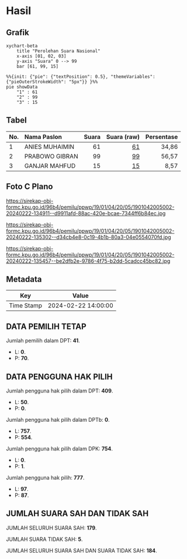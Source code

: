 # Hasil

## Grafik

```mermaid
xychart-beta
    title "Perolehan Suara Nasional"
    x-axis [01, 02, 03]
    y-axis "Suara" 0 --> 99
    bar [61, 99, 15]
```

```mermaid
%%{init: {"pie": {"textPosition": 0.5}, "themeVariables": {"pieOuterStrokeWidth": "5px"}} }%%
pie showData
    "1" : 61
    "2" : 99
    "3" : 15
```

## Tabel

| No. | Nama Paslon    | Suara | Suara (raw) | Persentase |
|:--- |:-------------- | -----:| -----------:| ----------:|
| 1   | ANIES MUHAIMIN | 61    | [61][p-1]   | 34,86      |
| 2   | PRABOWO GIBRAN | 99    | [99][p-2]   | 56,57      |
| 3   | GANJAR MAHFUD  | 15    | [15][p-3]   | 8,57       |


[p-1]: https://github.com/gigit-pemilu/pemilu-2024/blob/main/pilpres/hitung-suara/sub/19-kepulauan-bangka-belitung/sub/01-bangka/sub/04-mendo-barat/sub/2005-paya-benua/sub/002-tps/sub/paslon-1.txt
[p-2]: https://github.com/gigit-pemilu/pemilu-2024/blob/main/pilpres/hitung-suara/sub/19-kepulauan-bangka-belitung/sub/01-bangka/sub/04-mendo-barat/sub/2005-paya-benua/sub/002-tps/sub/paslon-2.txt
[p-3]: https://github.com/gigit-pemilu/pemilu-2024/blob/main/pilpres/hitung-suara/sub/19-kepulauan-bangka-belitung/sub/01-bangka/sub/04-mendo-barat/sub/2005-paya-benua/sub/002-tps/sub/paslon-3.txt

## Foto C Plano

https://sirekap-obj-formc.kpu.go.id/96b4/pemilu/ppwp/19/01/04/20/05/1901042005002-20240222-134911--d9911afd-88ac-420e-bcae-7344ff6b84ec.jpg

https://sirekap-obj-formc.kpu.go.id/96b4/pemilu/ppwp/19/01/04/20/05/1901042005002-20240222-135302--d34cb4e8-0c19-4b1b-80a3-04e0554070fd.jpg

https://sirekap-obj-formc.kpu.go.id/96b4/pemilu/ppwp/19/01/04/20/05/1901042005002-20240222-135457--be2dfb2e-9786-4f75-b2dd-5cadcc45bc82.jpg


## Metadata

| Key        | Value               |
| ---------- | ------------------- |
| Time Stamp | 2024-02-22 14:00:00 |


## DATA PEMILIH TETAP

Jumlah pemilih dalam DPT: **41**.
 * L: **0**.
 * P: **70**.

## DATA PENGGUNA HAK PILIH

Jumlah pengguna hak pilih dalam DPT: **409**.
 * L: **50**.
 * P: **0**.

Jumlah pengguna hak pilih dalam DPTb: **0**.
 * L: **757**.
 * P: **554**.

Jumlah pengguna hak pilih dalam DPK: **754**.
 * L: **0**.
 * P: **1**.

Jumlah pengguna hak pilih: **777**.
 * L: **97**.
 * P: **87**.

## JUMLAH SUARA SAH DAN TIDAK SAH

JUMLAH SELURUH SUARA SAH: **179**.

JUMLAH SUARA TIDAK SAH: **5**.

JUMLAH SELURUH SUARA SAH DAN SUARA TIDAK SAH: **184**.


